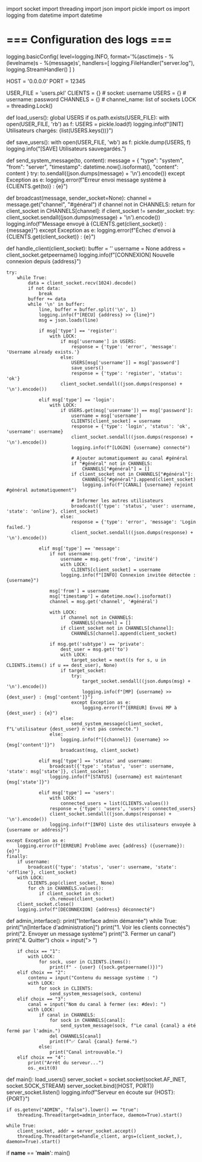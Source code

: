 import socket
import threading
import json
import pickle
import os
import logging
from datetime import datetime

# === Configuration des logs ===
logging.basicConfig(
    level=logging.INFO,
    format='%(asctime)s - %(levelname)s - %(message)s',
    handlers=[
        logging.FileHandler("server.log"),
        logging.StreamHandler()
    ]
)

HOST = '0.0.0.0'
PORT = 12345

USER_FILE = 'users.pkl'
CLIENTS = {}     # socket: username
USERS = {}       # username: password
CHANNELS = {}    # channel_name: list of sockets
LOCK = threading.Lock()


def load_users():
    global USERS
    if os.path.exists(USER_FILE):
        with open(USER_FILE, 'rb') as f:
            USERS = pickle.load(f)
    logging.info(f"[INIT] Utilisateurs chargés: {list(USERS.keys())}")


def save_users():
    with open(USER_FILE, 'wb') as f:
        pickle.dump(USERS, f)
    logging.info("[SAVE] Utilisateurs sauvegardés.")


def send_system_message(to, content):
    message = {
        "type": "system",
        "from": "server",
        "timestamp": datetime.now().isoformat(),
        "content": content
    }
    try:
        to.sendall((json.dumps(message) + '\n').encode())
    except Exception as e:
        logging.error(f"Erreur envoi message système à {CLIENTS.get(to)} : {e}")


def broadcast(message, sender_socket=None):
    channel = message.get("channel", "#général")
    if channel not in CHANNELS:
        return
    for client_socket in CHANNELS[channel]:
        if client_socket != sender_socket:
            try:
                client_socket.sendall((json.dumps(message) + '\n').encode())
                logging.info(f"Message envoyé à {CLIENTS.get(client_socket)} : {message}")
            except Exception as e:
                logging.error(f"Échec d'envoi à {CLIENTS.get(client_socket)} : {e}")


def handle_client(client_socket):
    buffer = ''
    username = None
    address = client_socket.getpeername()
    logging.info(f"[CONNEXION] Nouvelle connexion depuis {address}")

    try:
        while True:
            data = client_socket.recv(1024).decode()
            if not data:
                break
            buffer += data
            while '\n' in buffer:
                line, buffer = buffer.split('\n', 1)
                logging.info(f"[RECU] {address} >> {line}")
                msg = json.loads(line)

                if msg['type'] == 'register':
                    with LOCK:
                        if msg['username'] in USERS:
                            response = {'type': 'error', 'message': 'Username already exists.'}
                        else:
                            USERS[msg['username']] = msg['password']
                            save_users()
                            response = {'type': 'register', 'status': 'ok'}
                        client_socket.sendall((json.dumps(response) + '\n').encode())

                elif msg['type'] == 'login':
                    with LOCK:
                        if USERS.get(msg['username']) == msg['password']:
                            username = msg['username']
                            CLIENTS[client_socket] = username
                            response = {'type': 'login', 'status': 'ok', 'username': username}
                            client_socket.sendall((json.dumps(response) + '\n').encode())
                            logging.info(f"[LOGIN] {username} connecté")

                            # Ajouter automatiquement au canal #général
                            if "#général" not in CHANNELS:
                                CHANNELS["#général"] = []
                            if client_socket not in CHANNELS["#général"]:
                                CHANNELS["#général"].append(client_socket)
                                logging.info(f"[CANAL] {username} rejoint #général automatiquement")

                            # Informer les autres utilisateurs
                            broadcast({'type': 'status', 'user': username, 'state': 'online'}, client_socket)
                        else:
                            response = {'type': 'error', 'message': 'Login failed.'}
                            client_socket.sendall((json.dumps(response) + '\n').encode())

                elif msg['type'] == 'message':
                    if not username:
                        username = msg.get('from', 'invité')
                        with LOCK:
                            CLIENTS[client_socket] = username
                        logging.info(f"[INFO] Connexion invitée détectée : {username}")

                    msg['from'] = username
                    msg['timestamp'] = datetime.now().isoformat()
                    channel = msg.get('channel', '#général')

                    with LOCK:
                        if channel not in CHANNELS:
                            CHANNELS[channel] = []
                        if client_socket not in CHANNELS[channel]:
                            CHANNELS[channel].append(client_socket)

                    if msg.get('subtype') == 'private':
                        dest_user = msg.get('to')
                        with LOCK:
                            target_socket = next((s for s, u in CLIENTS.items() if u == dest_user), None)
                        if target_socket:
                            try:
                                target_socket.sendall((json.dumps(msg) + '\n').encode())
                                logging.info(f"[MP] {username} >> {dest_user} : {msg['content']}")
                            except Exception as e:
                                logging.error(f"[ERREUR] Envoi MP à {dest_user} : {e}")
                        else:
                            send_system_message(client_socket, f"L'utilisateur {dest_user} n'est pas connecté.")
                    else:
                        logging.info(f"[{channel}] {username} >> {msg['content']}")
                        broadcast(msg, client_socket)

                elif msg['type'] == 'status' and username:
                    broadcast({'type': 'status', 'user': username, 'state': msg['state']}, client_socket)
                    logging.info(f"[STATUS] {username} est maintenant {msg['state']}")

                elif msg['type'] == 'users':
                    with LOCK:
                        connected_users = list(CLIENTS.values())
                    response = {'type': 'users', 'users': connected_users}
                    client_socket.sendall((json.dumps(response) + '\n').encode())
                    logging.info(f"[INFO] Liste des utilisateurs envoyée à {username or address}")

    except Exception as e:
        logging.error(f"[ERREUR] Problème avec {address} ({username}): {e}")
    finally:
        if username:
            broadcast({'type': 'status', 'user': username, 'state': 'offline'}, client_socket)
        with LOCK:
            CLIENTS.pop(client_socket, None)
            for ch in CHANNELS.values():
                if client_socket in ch:
                    ch.remove(client_socket)
        client_socket.close()
        logging.info(f"[DECONNEXION] {address} déconnecté")


def admin_interface():
    print("Interface admin démarrée")
    while True:
        print("\n[Interface d'administration]")
        print("1. Voir les clients connectés")
        print("2. Envoyer un message système")
        print("3. Fermer un canal")
        print("4. Quitter")
        choix = input("> ")

        if choix == "1":
            with LOCK:
                for sock, user in CLIENTS.items():
                    print(f" - {user} ({sock.getpeername()})")
        elif choix == "2":
            contenu = input("Contenu du message système : ")
            with LOCK:
                for sock in CLIENTS:
                    send_system_message(sock, contenu)
        elif choix == "3":
            canal = input("Nom du canal à fermer (ex: #dev): ")
            with LOCK:
                if canal in CHANNELS:
                    for sock in CHANNELS[canal]:
                        send_system_message(sock, f"Le canal {canal} a été fermé par l'admin.")
                    del CHANNELS[canal]
                    print(f"✅ Canal {canal} fermé.")
                else:
                    print("Canal introuvable.")
        elif choix == "4":
            print("Arrêt du serveur...")
            os._exit(0)


def main():
    load_users()
    server_socket = socket.socket(socket.AF_INET, socket.SOCK_STREAM)
    server_socket.bind((HOST, PORT))
    server_socket.listen()
    logging.info(f"Serveur en écoute sur {HOST}:{PORT}")

    if os.getenv("ADMIN", "false").lower() == "true":
        threading.Thread(target=admin_interface, daemon=True).start()

    while True:
        client_socket, addr = server_socket.accept()
        threading.Thread(target=handle_client, args=(client_socket,), daemon=True).start()


if __name__ == '__main__':
    main()
